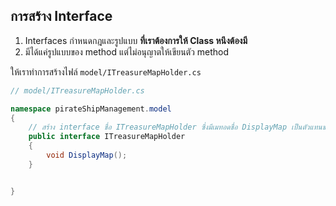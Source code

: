 
## การสร้าง Interface

1. Interfaces กำหนดกฎและรูปแบบ **ที่เราต้องการให้ Class หนึงต้องมี**
2. มีได้แค่รูปแบบของ method แต่ไม่อนุญาตให้เขียนตัว method

ให้เราทำการสร้างไฟล์ `model/ITreasureMapHolder.cs`

```cs
// model/ITreasureMapHolder.cs

namespace pirateShipManagement.model
{
    // สร้าง interface ชื่อ ITreasureMapHolder ซึ่งมีเมทอดชื่อ DisplayMap เป็นตัวแทนของต้นหน
    public interface ITreasureMapHolder
    {
        void DisplayMap();
    }


}
```



